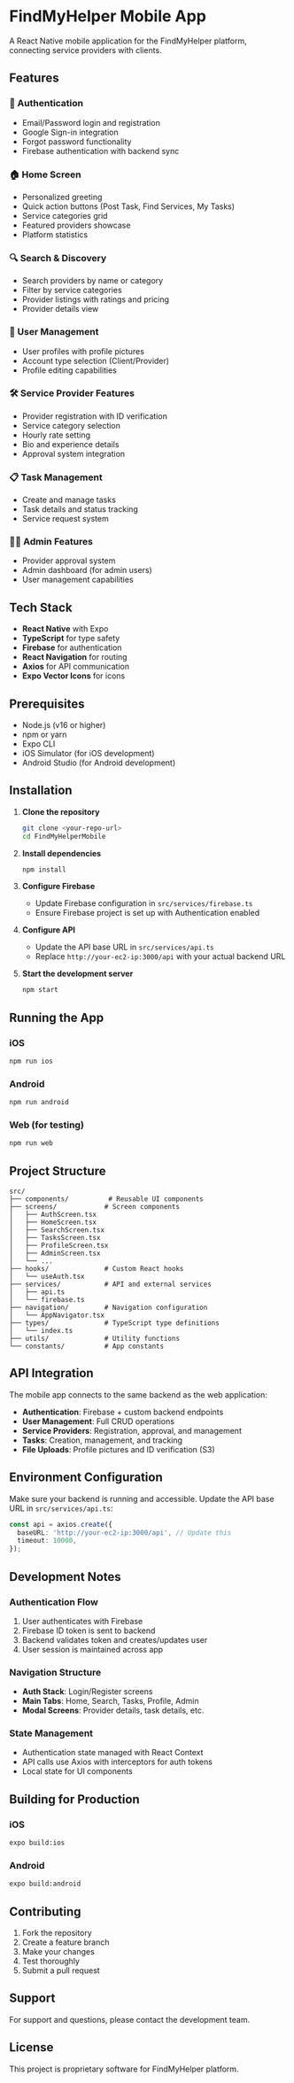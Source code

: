 # FindMyHelper Mobile App

A React Native mobile application for the FindMyHelper platform, connecting service providers with clients.

## Features

### 🔐 Authentication
- Email/Password login and registration
- Google Sign-in integration
- Forgot password functionality
- Firebase authentication with backend sync

### 🏠 Home Screen
- Personalized greeting
- Quick action buttons (Post Task, Find Services, My Tasks)
- Service categories grid
- Featured providers showcase
- Platform statistics

### 🔍 Search & Discovery
- Search providers by name or category
- Filter by service categories
- Provider listings with ratings and pricing
- Provider details view

### 👤 User Management
- User profiles with profile pictures
- Account type selection (Client/Provider)
- Profile editing capabilities

### 🛠️ Service Provider Features
- Provider registration with ID verification
- Service category selection
- Hourly rate setting
- Bio and experience details
- Approval system integration

### 📋 Task Management
- Create and manage tasks
- Task details and status tracking
- Service request system

### 👨‍💼 Admin Features
- Provider approval system
- Admin dashboard (for admin users)
- User management capabilities

## Tech Stack

- **React Native** with Expo
- **TypeScript** for type safety
- **Firebase** for authentication
- **React Navigation** for routing
- **Axios** for API communication
- **Expo Vector Icons** for icons

## Prerequisites

- Node.js (v16 or higher)
- npm or yarn
- Expo CLI
- iOS Simulator (for iOS development)
- Android Studio (for Android development)

## Installation

1. **Clone the repository**
   ```bash
   git clone <your-repo-url>
   cd FindMyHelperMobile
   ```

2. **Install dependencies**
   ```bash
   npm install
   ```

3. **Configure Firebase**
   - Update Firebase configuration in `src/services/firebase.ts`
   - Ensure Firebase project is set up with Authentication enabled

4. **Configure API**
   - Update the API base URL in `src/services/api.ts`
   - Replace `http://your-ec2-ip:3000/api` with your actual backend URL

5. **Start the development server**
   ```bash
   npm start
   ```

## Running the App

### iOS
```bash
npm run ios
```

### Android
```bash
npm run android
```

### Web (for testing)
```bash
npm run web
```

## Project Structure

```
src/
├── components/          # Reusable UI components
├── screens/            # Screen components
│   ├── AuthScreen.tsx
│   ├── HomeScreen.tsx
│   ├── SearchScreen.tsx
│   ├── TasksScreen.tsx
│   ├── ProfileScreen.tsx
│   ├── AdminScreen.tsx
│   └── ...
├── hooks/              # Custom React hooks
│   └── useAuth.tsx
├── services/           # API and external services
│   ├── api.ts
│   └── firebase.ts
├── navigation/         # Navigation configuration
│   └── AppNavigator.tsx
├── types/              # TypeScript type definitions
│   └── index.ts
├── utils/              # Utility functions
└── constants/          # App constants
```

## API Integration

The mobile app connects to the same backend as the web application:

- **Authentication**: Firebase + custom backend endpoints
- **User Management**: Full CRUD operations
- **Service Providers**: Registration, approval, and management
- **Tasks**: Creation, management, and tracking
- **File Uploads**: Profile pictures and ID verification (S3)

## Environment Configuration

Make sure your backend is running and accessible. Update the API base URL in `src/services/api.ts`:

```typescript
const api = axios.create({
  baseURL: 'http://your-ec2-ip:3000/api', // Update this
  timeout: 10000,
});
```

## Development Notes

### Authentication Flow
1. User authenticates with Firebase
2. Firebase ID token is sent to backend
3. Backend validates token and creates/updates user
4. User session is maintained across app

### Navigation Structure
- **Auth Stack**: Login/Register screens
- **Main Tabs**: Home, Search, Tasks, Profile, Admin
- **Modal Screens**: Provider details, task details, etc.

### State Management
- Authentication state managed with React Context
- API calls use Axios with interceptors for auth tokens
- Local state for UI components

## Building for Production

### iOS
```bash
expo build:ios
```

### Android
```bash
expo build:android
```

## Contributing

1. Fork the repository
2. Create a feature branch
3. Make your changes
4. Test thoroughly
5. Submit a pull request

## Support

For support and questions, please contact the development team.

## License

This project is proprietary software for FindMyHelper platform. 
